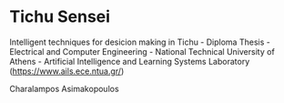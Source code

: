 # Tichu Sensei
    

   Intelligent techniques for desicion making in Tichu  - Diploma Thesis - Electrical and Computer Engineering - National Technical University of Athens - Artificial Intelligence and Learning Systems Laboratory (https://www.ails.ece.ntua.gr/)
  
  Charalampos Asimakopoulos

